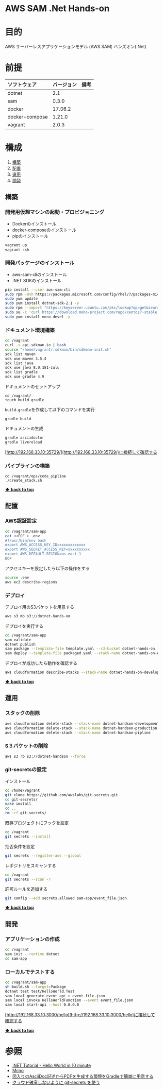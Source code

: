 AWS SAM .Net Hands-on
===================
# 目的 #
AWS サーバーレスアプリケーションモデル (AWS SAM) ハンズオン(.Net) 

# 前提 #
| ソフトウェア   | バージョン   | 備考        |
|:---------------|:-------------|:------------|
| dotnet         |2.1    |             |
| sam            |0.3.0  |             |
| docker         |17.06.2  |             |
| docker-compose |1.21.0  |             |
| vagrant        |2.0.3  |             |

# 構成 #
1. [構築](#構築 )
1. [配置](#配置 )
1. [運用](#運用 )
1. [開発](#開発 )

## 構築
### 開発用仮想マシンの起動・プロビジョニング
+ Dockerのインストール
+ docker-composeのインストール
+ pipのインストール
```bash
vagrant up
vagrant ssh
```

### 開発パッケージのインストール
+ aws-sam-cliのインストール
+ .NET SDKのインストール

```bash
pip install --user aws-sam-cli
sudo rpm -Uvh https://packages.microsoft.com/config/rhel/7/packages-microsoft-prod.rpm
sudo yum update
sudo yum install dotnet-sdk-2.1 -y
sudo rpm --import "https://keyserver.ubuntu.com/pks/lookup?op=get&search=0x3FA7E0328081BFF6A14DA29AA6A19B38D3D831EF"
sudo su -c 'curl https://download.mono-project.com/repo/centos7-stable.repo | tee /etc/yum.repos.d/mono-centos7-stable.repo'
sudo yum install mono-devel -y
```

### ドキュメント環境構築
```bash
cd /vagrant
curl -s api.sdkman.io | bash
source "/home/vagrant/.sdkman/bin/sdkman-init.sh"
sdk list maven
sdk use maven 3.5.4
sdk list java
sdk use java 8.0.181-zulu
sdk list gradle
sdk use gradle 4.9
```
ドキュメントのセットアップ
```
cd /vagrant/
touch build.gradle
```
`build.gradle`を作成して以下のコマンドを実行
```
gradle build
```
ドキュメントの生成
```bash
gradle asciidoctor
gradle livereload
```
[http://192.168.33.10:35729/](http://192.168.33.10:35729/)に接続して確認する

### パイプラインの構築
```
cd /vagrant/ops/code_pipline
./create_stack.sh 
```

**[⬆ back to top](#構成)**

## 配置
### AWS認証設定
```bash
cd /vagrant/sam-app
cat <<EOF > .env
#!/usr/bin/env bash
export AWS_ACCESS_KEY_ID=xxxxxxxxxxxx
export AWS_SECRET_ACCESS_KEY=xxxxxxxxxx
export AWS_DEFAULT_REGION=us-east-1
EOF
```
アクセスキーを設定したら以下の操作をする
```bash
source .env
aws ec2 describe-regions
```

### デプロイ
デプロイ用のS3バケットを用意する
```bash
aws s3 mb s3://dotnet-hands-on
```
デプロイを実行する
````bash
cd /vagrant/sam-app
sam validate
dotnet publish
sam package --template-file template.yaml --s3-bucket dotnet-hands-on --output-template-file packaged.yaml
sam deploy --template-file packaged.yaml --stack-name dotnet-hands-on-development --capabilities CAPABILITY_IAM
````
デプロイが成功したら動作を確認する
```bash
aws cloudformation describe-stacks --stack-name dotnet-hands-on-development --query 'Stacks[].Outputs[1]'
```

**[⬆ back to top](#構成)**

## 運用
### スタックの削除
```bash
aws cloudformation delete-stack --stack-name dotnet-handson-development
aws cloudformation delete-stack --stack-name dotnet-handson-production
aws cloudformation delete-stack --stack-name dotnet-handson-pipline
```
### S３バケットの削除
```bash
aws s3 rb s3://dotnet-handson --force
```

### git-secretsの設定
インストール
```bash
cd /home/vagrant
git clone https://github.com/awslabs/git-secrets.git
cd git-secrets/
make install
cd ..
rm -rf git-secrets/
```
既存プロジェクトにフックを設定
```bash
cd /vagrant
git secrets --install
```
拒否条件を設定
```bash
git secrets --register-aws --global
```
レポジトリをスキャンする
```bash
cd /vagrant
git secrets --scan -r 
```
許可ルールを追加する
```bash
git config --add secrets.allowed sam-app/event_file.json
```

**[⬆ back to top](#構成)**

## 開発
### アプリケーションの作成
```bash
cd /vagrant
sam init --runtime dotnet
cd sam-app
```

### ローカルでテストする
```bash
cd /vagrant/sam-app
sh build.sh --target=Package
dotnet test test/HelloWorld.Test
sam local generate-event api > event_file.json
sam local invoke HelloWorldFunction --event event_file.json
sam local start-api --host 0.0.0.0
```
[http://192.168.33.10:3000/hello](http://192.168.33.10:3000/hello)に接続して確認する

**[⬆ back to top](#構成)**

# 参照 #
+ [.NET Tutorial - Hello World in 10 minute](https://www.microsoft.com/net/learn/get-started-with-dotnet-tutorial#install)
+ [Mono](https://www.mono-project.com/download/preview/#download-lin-centos)
+ [図入りのAsciiDoc記述からPDFを生成する環境をGradleで簡単に用意する](https://qiita.com/tokumoto/items/d37ab3de5bdbee307769)
+ [クラウド破産しないように git-secrets を使う](https://qiita.com/pottava/items/4c602c97aacf10c058f1)   